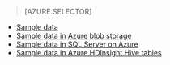 > [AZURE.SELECTOR]
- [Sample data](../articles/machine-learning/machine-learning-data-science-sample-data.md)
- [Sample data in Azure blob storage](../articles/machine-learning/machine-learning-data-science-sample-data-blob.md)
- [Sample data in SQL Server on Azure](../articles/machine-learning/machine-learning-data-science-sample-data-sql-server.md)
- [Sample data in Azure HDInsight Hive tables](../articles/machine-learning/machine-learning-data-science-sample-data-hive.md)

<!--HONumber=Oct16_HO2-->


